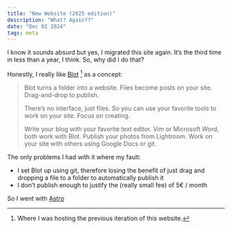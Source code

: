 ```yaml
---
title: "New Website (2025 edition)"
description: "What? Again??"
date: "Dec 02 2024"
tags: meta
---
```


I know it sounds absurd but yes, I migrated this site again. It’s the third time in less than a year, I think. So, why did I do that?

Honestly, I really like [Blot](https://blot.im) [^blot] as a concept:

[^blot]: Where I was hosting the previous iteration of this website.

> Blot turns a folder into a website. Files become posts on your site. Drag-and-drop to publish.
>
> There’s no interface, just files. So you can use your favorite tools to work on your site. Focus on creating.
>
> Write your blog with your favorite text editor. Vim or Microsoft Word, both work with Blot. Publish your photos from Lightroom. Work on your site with others using Google Docs or git.

The only problems I had with it where my fault:

- I set Blot up using git, therefore losing the benefit of just drag and dropping a file to a folder to automatically publish it
- I don’t publish enough to justify the (really small fee) of 5€ / month

So I went with [Astro](https://astro.build)
